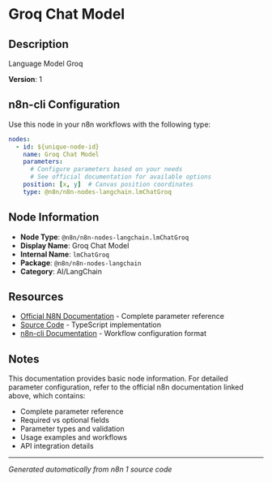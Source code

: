 # Groq Chat Model

## Description

Language Model Groq

**Version**: 1

## n8n-cli Configuration

Use this node in your n8n workflows with the following type:

```yaml
nodes:
  - id: ${unique-node-id}
    name: Groq Chat Model
    parameters:
      # Configure parameters based on your needs
      # See official documentation for available options
    position: [x, y]  # Canvas position coordinates
    type: @n8n/n8n-nodes-langchain.lmChatGroq
```

## Node Information

- **Node Type**: `@n8n/n8n-nodes-langchain.lmChatGroq`
- **Display Name**: Groq Chat Model
- **Internal Name**: `lmChatGroq`
- **Package**: `@n8n/n8n-nodes-langchain`
- **Category**: AI/LangChain

## Resources

- [Official N8N Documentation](https://docs.n8n.io/integrations/builtin/cluster-nodes/root-nodes/n8n-nodes-langchain.lmchatgroq/) - Complete parameter reference
- [Source Code](https://github.com/n8n-io/n8n/blob/master/packages/@n8n/nodes-langchain/nodes/llms/LmChatGroq/LmChatGroq.node.ts) - TypeScript implementation
- [n8n-cli Documentation](https://github.com/edenreich/n8n-cli) - Workflow configuration format

## Notes

This documentation provides basic node information. For detailed parameter configuration, 
refer to the official n8n documentation linked above, which contains:

- Complete parameter reference
- Required vs optional fields
- Parameter types and validation
- Usage examples and workflows
- API integration details

---
*Generated automatically from n8n 1 source code*
